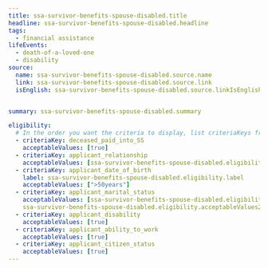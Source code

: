 ```yaml
---
title: ssa-survivor-benefits-spouse-disabled.title
headline: ssa-survivor-benefits-spouse-disabled.headline
tags:
  - financial assistance
lifeEvents:
  - death-of-a-loved-one
  - disability
source:
  name: ssa-survivor-benefits-spouse-disabled.source.name
  link: ssa-survivor-benefits-spouse-disabled.source.link
  isEnglish: ssa-survivor-benefits-spouse-disabled.source.linkIsEnglish


summary: ssa-survivor-benefits-spouse-disabled.summary

eligibility:
  # In the order you want the criteria to display, list criteriaKeys from the csv here, each followed by a comma-separated list of which values indicate eligibility for that criteria. Wrap individual values in quotes if they have inner commas.
  - criteriaKey: deceased_paid_into_SS
    acceptableValues: [true]
  - criteriaKey: applicant_relationship
    acceptableValues: [ssa-survivor-benefits-spouse-disabled.eligibility.acceptableValues]
  - criteriaKey: applicant_date_of_birth
    label: ssa-survivor-benefits-spouse-disabled.eligibility.label
    acceptableValues: [">50years"]
  - criteriaKey: applicant_marital_status
    acceptableValues: [ssa-survivor-benefits-spouse-disabled.eligibility.acceptableValues1, 
    ssa-survivor-benefits-spouse-disabled.eligibility.acceptableValues2]
  - criteriaKey: applicant_disability
    acceptableValues: [true]
  - criteriaKey: applicant_ability_to_work
    acceptableValues: [true]
  - criteriaKey: applicant_citizen_status
    acceptableValues: [true]
---
```

